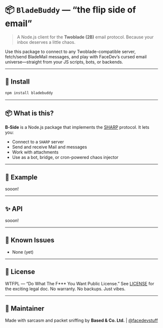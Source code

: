 # 📦 `BladeBuddy` — “the flip side of email”

> A Node.js client for the **Twoblade (2B)** email protocol.
> Because your inbox deserves a little chaos.

Use this package to connect to any Twoblade-compatible server, fetch/send BladeMail messages, and play with FaceDev’s cursed email universe—straight from your JS scripts, bots, or backends.

---

## 🚀 Install

```bash
npm install bladebuddy
```

---

## 📦 What is this?

**B‑Side** is a Node.js package that implements the [SHARP](https://github.com/outpoot/twoblade) protocol. It lets you:

* Connect to a `SHARP` server
* Send and receive Mail and messages
* Work with attachments
* Use as a bot, bridge, or cron-powered chaos injector

---

## 🧪 Example

sooon!

---

## ✨ API

sooon!

---

## 🐛 Known Issues

* None (yet)

---

## 📜 License

WTFPL — “Do What The F*** You Want Public License.” See [LICENSE](./LICENSE) for the exciting legal doc.
No warranty. No backups. Just vibes.

---

## 🦾 Maintainer

Made with sarcasm and packet sniffing by
**Based & Co. Ltd.** | [@facedevstuff](https://youtube.com/@facedevstuff)
